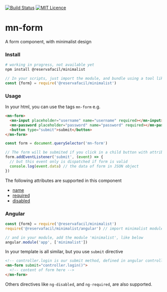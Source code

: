 [![Build Status](https://travis-ci.org/reserva-facil/minimalist.svg?branch=master)](https://travis-ci.org/reserva-facil/minimalist)
[![MIT Licence](https://badges.frapsoft.com/os/mit/mit.svg?v=103)](https://opensource.org/licenses/mit-license.php)

# mn-form

A form component, with minimalist design

### Install

```sh
# working in progress, not available yet
npm install @reservafacil/minimalist
```

```js
// In your scripts, just import the module, and bundle using a tool like webpack, or browserify
const {form} = require('@reservafacil/minimalist')
```


### Usage

In your html, you can use the tags `mn-form` e.g.

```html
<mn-form>
  <mn-input placeholder="username" name="username" required></mn-input>
  <mn-password placeholder="password" name="password" required></mn-password>
  <button type="submit">submit</button>
</mn-form>
```

```js
const form = document.querySelector('mn-form')

// The form will be submited if you click in a child button with attribute submit, or type enter in a input
form.addEventListener('submit', (event) => {
  // but this event only is dispatched if form is valid
  console.log(event.data) // the data of form in JSON object
})
```


The following attributes are supported in this component

- [name](http://www.w3schools.com/tags/att_input_name.asp)
- [required](http://www.w3schools.com/tags/att_input_required.asp)
- [disabled](http://www.w3schools.com/tags/att_input_disabled.asp)


### Angular

```js
const {form} = require('@reservafacil/minimalist')
require('@reservafacil/minimalist/angular') // import minimalist module

// and in your module, add the module 'minimalist', like below
angular.module('app', ['minimalist'])
```

In your template is all similar, but you use `submit` directive

```html
<!-- controller.login is our submit method, defined in angular controller -->
<mn-form submit="controller.login()">
  <!-- content of form here -->
</mn-form>
```

Others directives like `ng-disabled`, and `ng-required`, are also supported.
